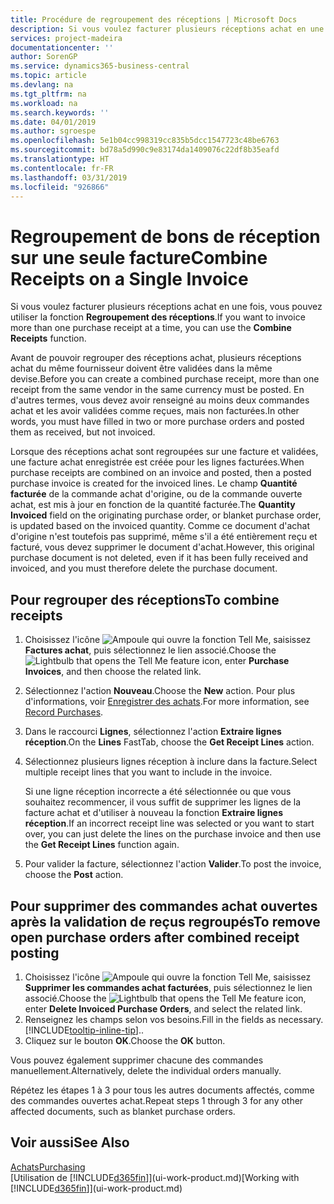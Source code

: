 ```yaml
---
title: Procédure de regroupement des réceptions | Microsoft Docs
description: Si vous voulez facturer plusieurs réceptions achat en une fois, vous pouvez utiliser la fonction Regroupement des réceptions.
services: project-madeira
documentationcenter: ''
author: SorenGP
ms.service: dynamics365-business-central
ms.topic: article
ms.devlang: na
ms.tgt_pltfrm: na
ms.workload: na
ms.search.keywords: ''
ms.date: 04/01/2019
ms.author: sgroespe
ms.openlocfilehash: 5e1b04cc998319cc835b5dcc1547723c48be6763
ms.sourcegitcommit: bd78a5d990c9e83174da1409076c22df8b35eafd
ms.translationtype: HT
ms.contentlocale: fr-FR
ms.lasthandoff: 03/31/2019
ms.locfileid: "926866"
---
```

# <a name="combine-receipts-on-a-single-invoice"></a><span data-ttu-id="77fe1-103">Regroupement de bons de réception sur une seule facture</span><span class="sxs-lookup"><span data-stu-id="77fe1-103">Combine Receipts on a Single Invoice</span></span>
<span data-ttu-id="77fe1-104">Si vous voulez facturer plusieurs réceptions achat en une fois, vous pouvez utiliser la fonction **Regroupement des réceptions**.</span><span class="sxs-lookup"><span data-stu-id="77fe1-104">If you want to invoice more than one purchase receipt at a time, you can use the **Combine Receipts** function.</span></span>  

<span data-ttu-id="77fe1-105">Avant de pouvoir regrouper des réceptions achat, plusieurs réceptions achat du même fournisseur doivent être validées dans la même devise.</span><span class="sxs-lookup"><span data-stu-id="77fe1-105">Before you can create a combined purchase receipt, more than one receipt from the same vendor in the same currency must be posted.</span></span> <span data-ttu-id="77fe1-106">En d'autres termes, vous devez avoir renseigné au moins deux commandes achat et les avoir validées comme reçues, mais non facturées.</span><span class="sxs-lookup"><span data-stu-id="77fe1-106">In other words, you must have filled in two or more purchase orders and posted them as received, but not invoiced.</span></span>  

<span data-ttu-id="77fe1-107">Lorsque des réceptions achat sont regroupées sur une facture et validées, une facture achat enregistrée est créée pour les lignes facturées.</span><span class="sxs-lookup"><span data-stu-id="77fe1-107">When purchase receipts are combined on an invoice and posted, then a posted purchase invoice is created for the invoiced lines.</span></span> <span data-ttu-id="77fe1-108">Le champ **Quantité facturée** de la commande achat d'origine, ou de la commande ouverte achat, est mis à jour en fonction de la quantité facturée.</span><span class="sxs-lookup"><span data-stu-id="77fe1-108">The **Quantity Invoiced** field on the originating purchase order, or blanket purchase order, is updated based on the invoiced quantity.</span></span> <span data-ttu-id="77fe1-109">Comme ce document d'achat d'origine n'est toutefois pas supprimé, même s'il a été entièrement reçu et facturé, vous devez supprimer le document d'achat.</span><span class="sxs-lookup"><span data-stu-id="77fe1-109">However, this original purchase document is not deleted, even if it has been fully received and invoiced, and you must therefore delete the purchase document.</span></span>  

## <a name="to-combine-receipts"></a><span data-ttu-id="77fe1-110">Pour regrouper des réceptions</span><span class="sxs-lookup"><span data-stu-id="77fe1-110">To combine receipts</span></span>  
1. <span data-ttu-id="77fe1-111">Choisissez l'icône ![Ampoule qui ouvre la fonction Tell Me](media/ui-search/search_small.png "Dites-moi ce que vous voulez faire"), saisissez **Factures achat**, puis sélectionnez le lien associé.</span><span class="sxs-lookup"><span data-stu-id="77fe1-111">Choose the ![Lightbulb that opens the Tell Me feature](media/ui-search/search_small.png "Tell me what you want to do") icon, enter **Purchase Invoices**, and then choose the related link.</span></span>  
2. <span data-ttu-id="77fe1-112">Sélectionnez l'action **Nouveau**.</span><span class="sxs-lookup"><span data-stu-id="77fe1-112">Choose the **New** action.</span></span> <span data-ttu-id="77fe1-113">Pour plus d'informations, voir [Enregistrer des achats](purchasing-how-record-purchases.md).</span><span class="sxs-lookup"><span data-stu-id="77fe1-113">For more information, see [Record Purchases](purchasing-how-record-purchases.md).</span></span>  
3. <span data-ttu-id="77fe1-114">Dans le raccourci **Lignes**, sélectionnez l'action **Extraire lignes réception**.</span><span class="sxs-lookup"><span data-stu-id="77fe1-114">On the **Lines** FastTab, choose the **Get Receipt Lines** action.</span></span>  
4. <span data-ttu-id="77fe1-115">Sélectionnez plusieurs lignes réception à inclure dans la facture.</span><span class="sxs-lookup"><span data-stu-id="77fe1-115">Select multiple receipt lines that you want to include in the invoice.</span></span>  

    <span data-ttu-id="77fe1-116">Si une ligne réception incorrecte a été sélectionnée ou que vous souhaitez recommencer, il vous suffit de supprimer les lignes de la facture achat et d'utiliser à nouveau la fonction **Extraire lignes réception**.</span><span class="sxs-lookup"><span data-stu-id="77fe1-116">If an incorrect receipt line was selected or you want to start over, you can just delete the lines on the purchase invoice and then use the **Get Receipt Lines** function again.</span></span>  
5. <span data-ttu-id="77fe1-117">Pour valider la facture, sélectionnez l'action **Valider**.</span><span class="sxs-lookup"><span data-stu-id="77fe1-117">To post the invoice, choose the **Post** action.</span></span>  

## <a name="to-remove-open-purchase-orders-after-combined-receipt-posting"></a><span data-ttu-id="77fe1-118">Pour supprimer des commandes achat ouvertes après la validation de reçus regroupés</span><span class="sxs-lookup"><span data-stu-id="77fe1-118">To remove open purchase orders after combined receipt posting</span></span>  
1. <span data-ttu-id="77fe1-119">Choisissez l'icône ![Ampoule qui ouvre la fonction Tell Me](media/ui-search/search_small.png "Dites-moi ce que vous voulez faire"), saisissez **Supprimer les commandes achat facturées**, puis sélectionnez le lien associé.</span><span class="sxs-lookup"><span data-stu-id="77fe1-119">Choose the ![Lightbulb that opens the Tell Me feature](media/ui-search/search_small.png "Tell me what you want to do") icon, enter **Delete Invoiced Purchase Orders**, and select the related link.</span></span>  
2. <span data-ttu-id="77fe1-120">Renseignez les champs selon vos besoins.</span><span class="sxs-lookup"><span data-stu-id="77fe1-120">Fill in the fields as necessary.</span></span> [!INCLUDE[tooltip-inline-tip](includes/tooltip-inline-tip_md.md)]<span data-ttu-id="77fe1-121">.</span><span class="sxs-lookup"><span data-stu-id="77fe1-121">.</span></span>
3. <span data-ttu-id="77fe1-122">Cliquez sur le bouton **OK**.</span><span class="sxs-lookup"><span data-stu-id="77fe1-122">Choose the **OK** button.</span></span>  

<span data-ttu-id="77fe1-123">Vous pouvez également supprimer chacune des commandes manuellement.</span><span class="sxs-lookup"><span data-stu-id="77fe1-123">Alternatively, delete the individual orders manually.</span></span>

<span data-ttu-id="77fe1-124">Répétez les étapes 1 à 3 pour tous les autres documents affectés, comme des commandes ouvertes achat.</span><span class="sxs-lookup"><span data-stu-id="77fe1-124">Repeat steps 1 through 3 for any other affected documents, such as blanket purchase orders.</span></span>

## <a name="see-also"></a><span data-ttu-id="77fe1-125">Voir aussi</span><span class="sxs-lookup"><span data-stu-id="77fe1-125">See Also</span></span>  
[<span data-ttu-id="77fe1-126">Achats</span><span class="sxs-lookup"><span data-stu-id="77fe1-126">Purchasing</span></span>](purchasing-manage-purchasing.md)  
<span data-ttu-id="77fe1-127">[Utilisation de [!INCLUDE[d365fin](includes/d365fin_md.md)]](ui-work-product.md)</span><span class="sxs-lookup"><span data-stu-id="77fe1-127">[Working with [!INCLUDE[d365fin](includes/d365fin_md.md)]](ui-work-product.md)</span></span>
